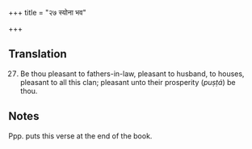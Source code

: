 +++
title = "२७ स्योना भव"

+++
## Translation
27. Be thou pleasant to fathers-in-law, pleasant to husband, to houses,  
pleasant to all this clan; pleasant unto their prosperity (*puṣṭá*) be  
thou.

## Notes
Ppp. puts this verse at the end of the book.
